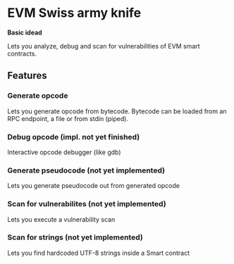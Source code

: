 # EVM Swiss army knife

**Basic idead**

Lets you analyze, debug and scan for vulnerabilities of EVM smart contracts.

## Features

### Generate opcode

Lets you generate opcode from bytecode. Bytecode can be loaded from an RPC endpoint, a file or from stdin (piped).

### Debug opcode (impl. not yet finished)
Interactive opcode debugger (like gdb)

### Generate pseudocode (not yet implemented)
Lets you generate pseudocode out from generated opcode

### Scan for vulnerabilites (not yet implemented)
Lets you execute a vulnerability scan

### Scan for strings (not yet implemented)
Lets you find hardcoded UTF-8 strings inside a Smart contract
